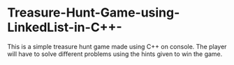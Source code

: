 # Treasure-Hunt-Game-using-LinkedList-in-C++-
This is a simple treasure hunt game made using C++ on console. The player will have to solve different problems using the hints given to win the game.


